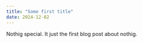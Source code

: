 ```yaml
---
title: "Some first title"
date: 2024-12-02
---
```

Nothig special. It just the first blog post about nothig.
